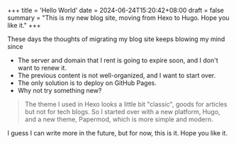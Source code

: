 +++
title = 'Hello World'
date = 2024-06-24T15:20:42+08:00
draft = false
summary = "This is my new blog site, moving from Hexo to Hugo. Hope you like it."
+++

These days the thoughts of migrating my blog site keeps blowing my mind since
- The server and domain that I rent is going to expire soon, and I don't want to renew it.
- The previous content is not well-organized, and I want to start over.
- The only solution is to deploy on GitHub Pages.
- Why not try something new?

> The theme I used in Hexo looks a little bit "classic", goods for articles but not for tech blogs. So I started over with a new platform, Hugo, and a new theme, Papermod, which is more simple and modern.

I guess I can write more in the future, but for now, this is it. Hope you like it. 


